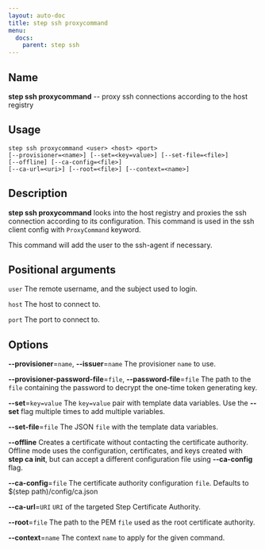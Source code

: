 ```yaml
---
layout: auto-doc
title: step ssh proxycommand
menu:
  docs:
    parent: step ssh
---
```


## Name
**step ssh proxycommand** -- proxy ssh connections according to the host registry

## Usage

```raw
step ssh proxycommand <user> <host> <port>
[--provisioner=<name>] [--set=<key=value>] [--set-file=<file>]
[--offline] [--ca-config=<file>]
[--ca-url=<uri>] [--root=<file>] [--context=<name>]
```

## Description

**step ssh proxycommand** looks into the host registry
and proxies the ssh connection according to its configuration. This command
is used in the ssh client config with `ProxyCommand` keyword.

This command will add the user to the ssh-agent if necessary.

## Positional arguments

`user`
The remote username, and the subject used to login.

`host`
The host to connect to.

`port`
The port to connect to.

## Options


**--provisioner**=`name`, **--issuer**=`name`
The provisioner `name` to use.

**--provisioner-password-file**=`file`, **--password-file**=`file`
The path to the `file` containing the password to decrypt the one-time token
generating key.

**--set**=`key=value`
The `key=value` pair with template data variables. Use the **--set** flag multiple times to add multiple variables.

**--set-file**=`file`
The JSON `file` with the template data variables.

**--offline**
Creates a certificate without contacting the certificate authority. Offline mode
uses the configuration, certificates, and keys created with **step ca init**,
but can accept a different configuration file using **--ca-config** flag.

**--ca-config**=`file`
The certificate authority configuration `file`. Defaults to
$(step path)/config/ca.json

**--ca-url**=`URI`
`URI` of the targeted Step Certificate Authority.

**--root**=`file`
The path to the PEM `file` used as the root certificate authority.

**--context**=`name`
The context `name` to apply for the given command.


